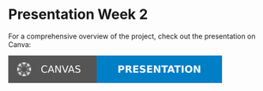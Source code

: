 
# Presentation Week 2

For a comprehensive overview of the project, check out the presentation on Canva:  

[![Presentation](../logo.svg)](https://www.canva.com/design/DAGWbMgo7kw/_69AGcbGHo3wAo2oZ8PPqQ/view?utm_content=DAGWbMgo7kw&utm_campaign=designshare&utm_medium=link2&utm_source=uniquelinks&utlId=h5e7b8e343e)





